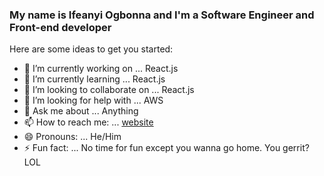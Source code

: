### My name is Ifeanyi Ogbonna and I'm a Software Engineer and Front-end developer

Here are some ideas to get you started:

- 🔭 I’m currently working on ... React.js
- 🌱 I’m currently learning ... React.js
- 👯 I’m looking to collaborate on ... React.js
- 🤔 I’m looking for help with ... AWS
- 💬 Ask me about ... Anything
- 📫 How to reach me: ... [website](www.itechdotnet.com)
- 😄 Pronouns: ... He/Him
- ⚡ Fun fact: ... No time for fun except you wanna go home. You gerrit? LOL

